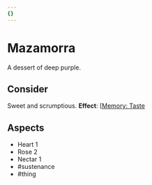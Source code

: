 ```yaml
---
{}
---
```

# Mazamorra
A dessert of deep purple.
## Consider
Sweet and scrumptious.
**Effect**: [[Memory: Taste](https://uadaf.theevilroot.xyz/rowenarium/element/mem.Taste)
## Aspects
- Heart 1
- Rose 2	
- Nectar 1
- #sustenance	
- #thing